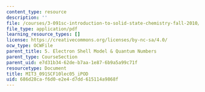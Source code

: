 ```yaml
---
content_type: resource
description: ''
file: /courses/3-091sc-introduction-to-solid-state-chemistry-fall-2010/686d28caf6d0e2e4d7dd615114a9868f_MIT3_091SCF10lec05_iPOD.pdf
file_type: application/pdf
learning_resource_types: []
license: https://creativecommons.org/licenses/by-nc-sa/4.0/
ocw_type: OCWFile
parent_title: 5. Electron Shell Model & Quantum Numbers
parent_type: CourseSection
parent_uid: e7d31b34-62de-b7aa-1e87-6b9a5a99c71f
resourcetype: Document
title: MIT3_091SCF10lec05_iPOD
uid: 686d28ca-f6d0-e2e4-d7dd-615114a9868f
---
```

